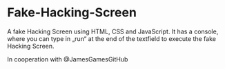 # Fake-Hacking-Screen
A fake Hacking Screen using HTML, CSS and JavaScript. It has a console, where you can type in „run“ at the end of the textfield to execute the fake Hacking Screen. 

In cooperation with @JamesGamesGitHub
